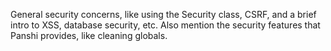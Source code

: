 General security concerns, like using the Security class, CSRF, and a brief intro to XSS, database security, etc.  Also mention the security features that Panshi provides, like cleaning globals.
